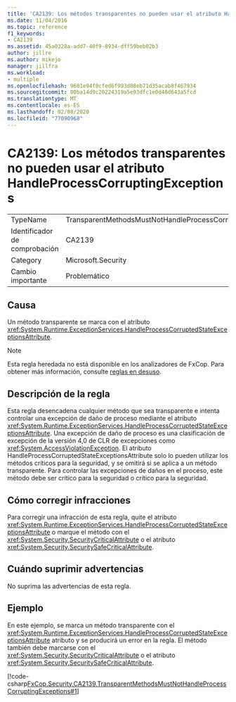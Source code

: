 ```yaml
---
title: 'CA2139: Los métodos transparentes no pueden usar el atributo HandleProcessCorruptingExceptions'
ms.date: 11/04/2016
ms.topic: reference
f1_keywords:
- CA2139
ms.assetid: 45a0328a-add7-40f9-8934-dff59beb02b3
author: jillre
ms.author: mikejo
manager: jillfra
ms.workload:
- multiple
ms.openlocfilehash: 9601e94f0cfed6f993d08eb71d35acab8f467934
ms.sourcegitcommit: 00ba14d9c20224319a5e93dfc1e0d48d643a5fcd
ms.translationtype: MT
ms.contentlocale: es-ES
ms.lasthandoff: 02/08/2020
ms.locfileid: "77090968"
---
```

# <a name="ca2139-transparent-methods-may-not-use-the-handleprocesscorruptingexceptions-attribute"></a>CA2139: Los métodos transparentes no pueden usar el atributo HandleProcessCorruptingExceptions

|||
|-|-|
|TypeName|TransparentMethodsMustNotHandleProcessCorruptingExceptions|
|Identificador de comprobación|CA2139|
|Category|Microsoft.Security|
|Cambio importante|Problemático|

## <a name="cause"></a>Causa
Un método transparente se marca con el atributo <xref:System.Runtime.ExceptionServices.HandleProcessCorruptedStateExceptionsAttribute>.

> [!NOTE]
> Esta regla heredada no está disponible en los analizadores de FxCop. Para obtener más información, consulte [reglas en desuso](fxcop-rule-port-status.md#deprecated-rules).

## <a name="rule-description"></a>Descripción de la regla
Esta regla desencadena cualquier método que sea transparente e intenta controlar una excepción de daño de proceso mediante el atributo <xref:System.Runtime.ExceptionServices.HandleProcessCorruptedStateExceptionsAttribute>. Una excepción de daño de proceso es una clasificación de excepción de la versión 4,0 de CLR de excepciones como <xref:System.AccessViolationException>. El atributo HandleProcessCorruptedStateExceptionsAttribute solo lo pueden utilizar los métodos críticos para la seguridad, y se omitirá si se aplica a un método transparente. Para controlar las excepciones de daños en el proceso, este método debe ser crítico para la seguridad o crítico para la seguridad.

## <a name="how-to-fix-violations"></a>Cómo corregir infracciones
Para corregir una infracción de esta regla, quite el atributo <xref:System.Runtime.ExceptionServices.HandleProcessCorruptedStateExceptionsAttribute> o marque el método con el <xref:System.Security.SecurityCriticalAttribute> o el atributo <xref:System.Security.SecuritySafeCriticalAttribute>.

## <a name="when-to-suppress-warnings"></a>Cuándo suprimir advertencias
No suprima las advertencias de esta regla.

## <a name="example"></a>Ejemplo
En este ejemplo, se marca un método transparente con el <xref:System.Runtime.ExceptionServices.HandleProcessCorruptedStateExceptionsAttribute> atributo y se producirá un error en la regla. El método también debe marcarse con el <xref:System.Security.SecurityCriticalAttribute> o el atributo <xref:System.Security.SecuritySafeCriticalAttribute>.

[!code-csharp[FxCop.Security.CA2139.TransparentMethodsMustNotHandleProcessCorruptingExceptions#1](../code-quality/codesnippet/CSharp/ca2139-transparent-methods-may-not-use-the-handleprocesscorruptingexceptions-attribute_1.cs)]
